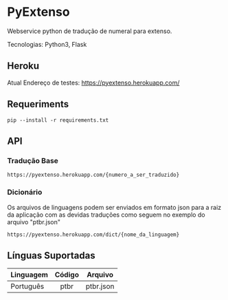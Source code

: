 # PyExtenso

Webservice python de tradução de numeral para extenso.

Tecnologias: Python3, Flask

## Heroku
Atual Endereço de testes:
    https://pyextenso.herokuapp.com/
    
## Requeriments
    pip --install -r requirements.txt 

## API

### Tradução Base

    https://pyextenso.herokuapp.com/{numero_a_ser_traduzido}

### Dicionário

Os arquivos de linguagens podem ser enviados em formato json para a raiz da aplicação com as devidas traduções como seguem no exemplo do arquivo "ptbr.json"

    https://pyextenso.herokuapp.com/dict/{nome_da_linguagem}


## Línguas Suportadas

| Linguagem |  Código   | Arquivo   |
| --------- | :-------: | -------   |
| Português |  ptbr     | ptbr.json |

